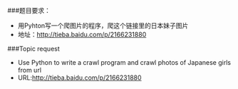###题目要求：
* 用Pyhton写一个爬图片的程序，爬这个链接里的日本妹子图片
* 地址：http://tieba.baidu.com/p/2166231880

###Topic request
* Use Python to write a crawl program and crawl photos of Japanese girls from url
* URL:http://tieba.baidu.com/p/2166231880